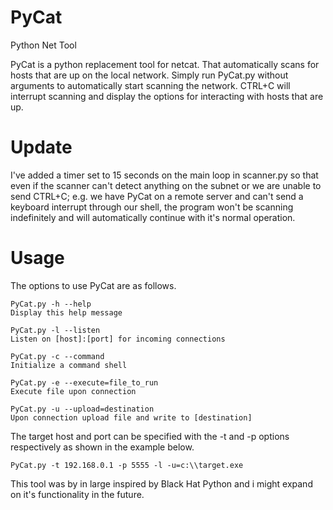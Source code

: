 # PyCat
Python Net Tool

PyCat is a python replacement tool for netcat. That automatically scans for hosts that are up on the local network. Simply run PyCat.py without arguments to automatically start scanning the network. CTRL+C will interrupt scanning and display the options for interacting with hosts that are up.

# Update

I've added a timer set to 15 seconds on the main loop in scanner.py so that even if the scanner can't detect anything on the subnet or we are unable to send CTRL+C; e.g. we have PyCat on a remote server and can't send a keyboard interrupt through our shell, the program won't be scanning indefinitely and will automatically continue with it's normal operation.


# Usage

The options to use PyCat are as follows.

```
PyCat.py -h --help
Display this help message

PyCat.py -l --listen
Listen on [host]:[port] for incoming connections

PyCat.py -c --command
Initialize a command shell

PyCat.py -e --execute=file_to_run
Execute file upon connection

PyCat.py -u --upload=destination
Upon connection upload file and write to [destination]
```

The target host and port can be specified with the -t and -p options respectively as shown in the example below.
```
PyCat.py -t 192.168.0.1 -p 5555 -l -u=c:\\target.exe
```

This tool was by in large inspired by Black Hat Python and i might expand on it's functionality in the future.
